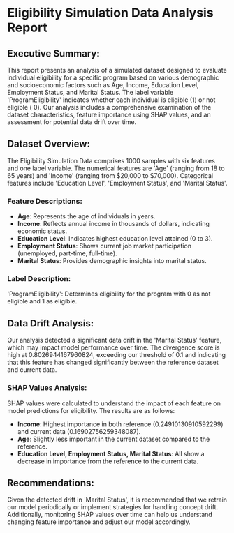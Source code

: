  # Eligibility Simulation Data Analysis Report

## Executive Summary:
This report presents an analysis of a simulated dataset designed to evaluate individual eligibility for a specific program based on various demographic and socioeconomic factors such as Age, Income, Education Level, Employment Status, and Marital Status. The label variable 'ProgramEligibility' indicates whether each individual is eligible (1) or not eligible (
0). Our analysis includes a comprehensive examination of the dataset characteristics, feature importance using SHAP values, and an assessment for potential data drift over time.

## Dataset Overview:
The Eligibility Simulation Data comprises 1000 samples with six features and one label variable. The numerical features are 'Age' (ranging from 18 to 65 years) and 'Income' (ranging from $20,000 to $70,000). Categorical features include 'Education Level', 'Employment Status', and 'Marital Status'.

### Feature Descriptions:
- **Age**: Represents the age of individuals in years.
- **Income**: Reflects annual income in thousands of dollars, indicating economic status.
- **Education Level**: Indicates highest education level attained (0 to 3).
- **Employment Status**: Shows current job market participation (unemployed, part-time, full-time).
- **Marital Status**: Provides demographic insights into marital status.

### Label Description:
'ProgramEligibility': Determines eligibility for the program with 0 as not eligible and 1 as eligible.

## Data Drift Analysis:
Our analysis detected a significant data drift in the 'Marital Status' feature, which may impact model performance over time. The divergence score is high at 0.8026944167960824, exceeding our threshold of 0.1 and indicating that this feature has changed significantly between the reference dataset and current data.

### SHAP Values Analysis:
SHAP values were calculated to understand the impact of each feature on model predictions for eligibility. The results are as follows:
- **Income**: Highest importance in both reference (0.24910130910592299) and current data (0.16902756259348087).
- **Age**: Slightly less important in the current dataset compared to the reference.
- **Education Level, Employment Status, Marital Status**: All show a decrease in importance from the reference to the current data.

## Recommendations:
Given the detected drift in 'Marital Status', it is recommended that we retrain our model periodically or implement strategies for handling concept drift. Additionally, monitoring SHAP values over time can help us understand changing feature importance and adjust our model accordingly.